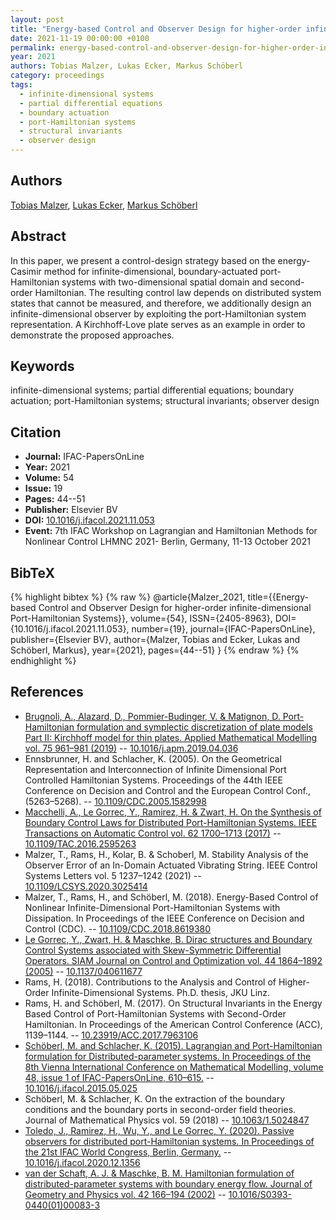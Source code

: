 ```yaml
---
layout: post
title: "Energy-based Control and Observer Design for higher-order infinite-dimensional Port-Hamiltonian Systems"
date: 2021-11-19 00:00:00 +0100
permalink: energy-based-control-and-observer-design-for-higher-order-infinite-dimensional-port-hamiltonian-systems
year: 2021
authors: Tobias Malzer, Lukas Ecker, Markus Schöberl
category: proceedings
tags:
  - infinite-dimensional systems
  - partial differential equations
  - boundary actuation
  - port-Hamiltonian systems
  - structural invariants
  - observer design
---
```

 
## Authors
[Tobias Malzer](authors/tobias-malzer), [Lukas Ecker](authors/lukas-ecker), [Markus Schöberl](authors/markus-schoberl)
 
## Abstract
In this paper, we present a control-design strategy based on the energy-Casimir method for infinite-dimensional, boundary-actuated port-Hamiltonian systems with two-dimensional spatial domain and second-order Hamiltonian. The resulting control law depends on distributed system states that cannot be measured, and therefore, we additionally design an infinite-dimensional observer by exploiting the port-Hamiltonian system representation. A Kirchhoff-Love plate serves as an example in order to demonstrate the proposed approaches.
 
## Keywords
infinite-dimensional systems; partial differential equations; boundary actuation; port-Hamiltonian systems; structural invariants; observer design
 
## Citation
- **Journal:** IFAC-PapersOnLine
- **Year:** 2021
- **Volume:** 54
- **Issue:** 19
- **Pages:** 44--51
- **Publisher:** Elsevier BV
- **DOI:** [10.1016/j.ifacol.2021.11.053](https://doi.org/10.1016/j.ifacol.2021.11.053)
- **Event:** 7th IFAC Workshop on Lagrangian and Hamiltonian Methods for Nonlinear Control LHMNC 2021- Berlin, Germany, 11-13 October 2021
 
## BibTeX
{% highlight bibtex %}
{% raw %}
@article{Malzer_2021,
  title={{Energy-based Control and Observer Design for higher-order infinite-dimensional Port-Hamiltonian Systems}},
  volume={54},
  ISSN={2405-8963},
  DOI={10.1016/j.ifacol.2021.11.053},
  number={19},
  journal={IFAC-PapersOnLine},
  publisher={Elsevier BV},
  author={Malzer, Tobias and Ecker, Lukas and Schöberl, Markus},
  year={2021},
  pages={44--51}
}
{% endraw %}
{% endhighlight %}
 
## References
- [Brugnoli, A., Alazard, D., Pommier-Budinger, V. & Matignon, D. Port-Hamiltonian formulation and symplectic discretization of plate models Part II: Kirchhoff model for thin plates. Applied Mathematical Modelling vol. 75 961–981 (2019)](port-hamiltonian-formulation-and-symplectic-discretization-of-plate-models-part-ii-kirchhoff-model-for-thin-plates) -- [10.1016/j.apm.2019.04.036](https://doi.org/10.1016/j.apm.2019.04.036)
- Ennsbrunner, H. and Schlacher, K. (2005). On the Geometrical Representation and Interconnection of Infinite Dimensional Port Controlled Hamiltonian Systems. Proceedings of the 44th IEEE Conference on Decision and Control and the European Control Conf., (5263–5268). -- [10.1109/CDC.2005.1582998](https://doi.org/10.1109/CDC.2005.1582998)
- [Macchelli, A., Le Gorrec, Y., Ramirez, H. & Zwart, H. On the Synthesis of Boundary Control Laws for Distributed Port-Hamiltonian Systems. IEEE Transactions on Automatic Control vol. 62 1700–1713 (2017)](on-the-synthesis-of-boundary-control-laws-for-distributed-port-hamiltonian-systems) -- [10.1109/TAC.2016.2595263](https://doi.org/10.1109/TAC.2016.2595263)
- Malzer, T., Rams, H., Kolar, B. & Schoberl, M. Stability Analysis of the Observer Error of an In-Domain Actuated Vibrating String. IEEE Control Systems Letters vol. 5 1237–1242 (2021) -- [10.1109/LCSYS.2020.3025414](https://doi.org/10.1109/LCSYS.2020.3025414)
- Malzer, T., Rams, H., and Schöberl, M. (2018). Energy-Based Control of Nonlinear Infinite-Dimensional Port-Hamiltonian Systems with Dissipation. In Proceedings of the IEEE Conference on Decision and Control (CDC). -- [10.1109/CDC.2018.8619380](https://doi.org/10.1109/CDC.2018.8619380)
- [Le Gorrec, Y., Zwart, H. & Maschke, B. Dirac structures and Boundary Control Systems associated with Skew-Symmetric Differential Operators. SIAM Journal on Control and Optimization vol. 44 1864–1892 (2005)](dirac-structures-and-boundary-control-systems-associated-with-skew-symmetric-differential-operators) -- [10.1137/040611677](https://doi.org/10.1137/040611677)
- Rams, H. (2018). Contributions to the Analysis and Control of Higher-Order Infinite-Dimensional Systems. Ph.D. thesis, JKU Linz.
- Rams, H. and Schöberl, M. (2017). On Structural Invariants in the Energy Based Control of Port-Hamiltonian Systems with Second-Order Hamiltonian. In Proceedings of the American Control Conference (ACC), 1139–1144. -- [10.23919/ACC.2017.7963106](https://doi.org/10.23919/ACC.2017.7963106)
- [Schöberl, M. and Schlacher, K. (2015). Lagrangian and Port-Hamiltonian formulation for Distributed-parameter systems. In Proceedings of the 8th Vienna International Conference on Mathematical Modelling, volume 48, issue 1 of IFAC-PapersOnLine, 610–615.](lagrangian-and-port-hamiltonian-formulation-for-distributed-parameter-systems) -- [10.1016/j.ifacol.2015.05.025](https://doi.org/10.1016/j.ifacol.2015.05.025)
- Schöberl, M. & Schlacher, K. On the extraction of the boundary conditions and the boundary ports in second-order field theories. Journal of Mathematical Physics vol. 59 (2018) -- [10.1063/1.5024847](https://doi.org/10.1063/1.5024847)
- [Toledo, J., Ramirez, H., Wu, Y., and Le Gorrec, Y. (2020). Passive observers for distributed port-Hamiltonian systems. In Proceedings of the 21st IFAC World Congress, Berlin, Germany.](passive-observers-for-distributed-port-hamiltonian-systems) -- [10.1016/j.ifacol.2020.12.1356](https://doi.org/10.1016/j.ifacol.2020.12.1356)
- [van der Schaft, A. J. & Maschke, B. M. Hamiltonian formulation of distributed-parameter systems with boundary energy flow. Journal of Geometry and Physics vol. 42 166–194 (2002)](hamiltonian-formulation-of-distributed-parameter-systems-with-boundary-energy-flow) -- [10.1016/S0393-0440(01)00083-3](https://doi.org/10.1016/S0393-0440(01)00083-3)

